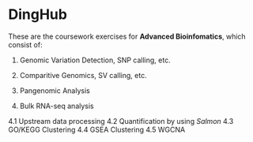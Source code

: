 # DingHub

These are the coursework exercises for **Advanced Bioinfomatics**, which consist of:

1. Genomic Variation Detection, SNP calling, etc.

2. Comparitive Genomics, SV calling, etc.

3. Pangenomic Analysis

4. Bulk RNA-seq analysis
   
  4.1 Upstream data processing
  4.2 Quantification by using *Salmon*
  4.3 GO/KEGG Clustering
  4.4 GSEA Clustering
  4.5 WGCNA
